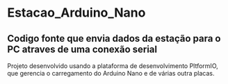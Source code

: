 # Estacao_Arduino_Nano
## Codigo fonte que envia dados da estação para o PC atraves de uma conexão serial

Projeto desenvolvido usando a plataforma de desenvolvimento PltformIO, que gerencia o carregamento do Arduino Nano e de várias outra placas.
